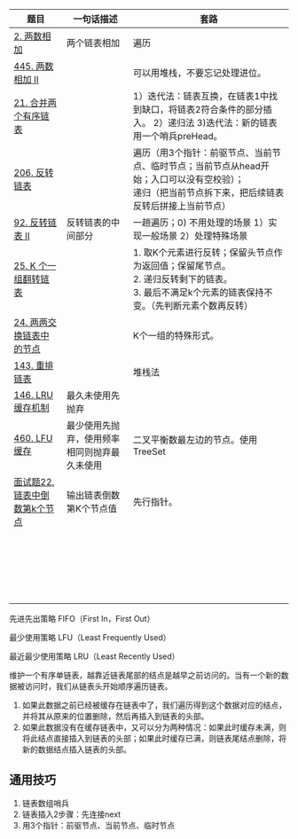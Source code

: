| 题目                                                         | 一句话描述                                   | 套路                                                         |
| ------------------------------------------------------------ | -------------------------------------------- | ------------------------------------------------------------ |
| [2. 两数相加](https://leetcode-cn.com/problems/add-two-numbers/) | 两个链表相加                                 | 遍历                                                         |
| [445. 两数相加 II](https://leetcode-cn.com/problems/add-two-numbers-ii/) |                                              | 可以用堆栈，不要忘记处理进位。                               |
| [21. 合并两个有序链表](https://leetcode-cn.com/problems/merge-two-sorted-lists/) |                                              | 1）迭代法：链表互换，在链表1中找到缺口，将链表2符合条件的部分插入。 2）递归法 3)迭代法：新的链表用一个哨兵preHead。 |
| [206. 反转链表](https://leetcode-cn.com/problems/reverse-linked-list/) |                                              | 遍历（用3个指针：前驱节点、当前节点、临时节点；当前节点从head开始；入口可以没有空校验）；<br/>递归（把当前节点拆下来，把后续链表反转后拼接上当前节点） |
| [92. 反转链表 II](https://leetcode-cn.com/problems/reverse-linked-list-ii/) | 反转链表的中间部分                           | 一趟遍历；0) 不用处理的场景 1）实现一般场景 2）处理特殊场景  |
| [25. K 个一组翻转链表](https://leetcode-cn.com/problems/reverse-nodes-in-k-group/) |                                              | 1. 取K个元素进行反转；保留头节点作为返回值；保留尾节点。<br/>2. 递归反转剩下的链表。<br/>3. 最后不满足k个元素的链表保持不变。（先判断元素个数再反转） |
| [24. 两两交换链表中的节点](https://leetcode-cn.com/problems/swap-nodes-in-pairs/) |                                              | K个一组的特殊形式。                                          |
| [143. 重排链表](https://leetcode-cn.com/problems/reorder-list/) |                                              | 堆栈法                                                       |
| [146. LRU缓存机制](https://leetcode-cn.com/problems/lru-cache/) | 最久未使用先抛弃                             |                                                              |
| [460. LFU缓存](https://leetcode-cn.com/problems/lfu-cache/)  | 最少使用先抛弃，使用频率相同则抛弃最久未使用 | 二叉平衡数最左边的节点。使用TreeSet                          |
| [面试题22. 链表中倒数第k个节点](https://leetcode-cn.com/problems/lian-biao-zhong-dao-shu-di-kge-jie-dian-lcof/) | 输出链表倒数第K个节点值                      | 先行指针。                                                   |
|                                                              |                                              |                                                              |
|                                                              |                                              |                                                              |
|                                                              |                                              |                                                              |
|                                                              |                                              |                                                              |
|                                                              |                                              |                                                              |
|                                                              |                                              |                                                              |
|                                                              |                                              |                                                              |
|                                                              |                                              |                                                              |
|                                                              |                                              |                                                              |
|                                                              |                                              |                                                              |
|                                                              |                                              |                                                              |
|                                                              |                                              |                                                              |
|                                                              |                                              |                                                              |
|                                                              |                                              |                                                              |
|                                                              |                                              |                                                              |
|                                                              |                                              |                                                              |
|                                                              |                                              |                                                              |
|                                                              |                                              |                                                              |
|                                                              |                                              |                                                              |
|                                                              |                                              |                                                              |
|                                                              |                                              |                                                              |
|                                                              |                                              |                                                              |



先进先出策略 FIFO（First In，First Out）

最少使用策略 LFU（Least Frequently Used）

最近最少使用策略 LRU（Least Recently Used）



维护一个有序单链表，越靠近链表尾部的结点是越早之前访问的。当有一个新的数据被访问时，我们从链表头开始顺序遍历链表。

1. 如果此数据之前已经被缓存在链表中了，我们遍历得到这个数据对应的结点，并将其从原来的位置删除，然后再插入到链表的头部。
2. 如果此数据没有在缓存链表中，又可以分为两种情况：如果此时缓存未满，则将此结点直接插入到链表的头部；如果此时缓存已满，则链表尾结点删除，将新的数据结点插入链表的头部。





## 通用技巧

1. 链表数组哨兵
2. 链表插入2步骤：先连接next
3. 用3个指针：前驱节点、当前节点、临时节点